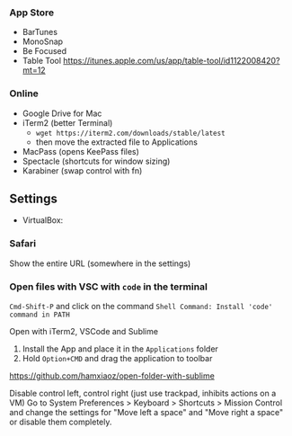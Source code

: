 ### App Store

- BarTunes
- MonoSnap
- Be Focused
- Table Tool https://itunes.apple.com/us/app/table-tool/id1122008420?mt=12

### Online
- Google Drive for Mac
- iTerm2 (better Terminal)
   - `wget https://iterm2.com/downloads/stable/latest`
   - then move the extracted file to Applications
- MacPass (opens KeePass files)
- Spectacle (shortcuts for window sizing)
- Karabiner (swap control with fn)

## Settings
- VirtualBox: 
### Safari
Show the entire URL (somewhere in the settings)



### Open files with VSC with `code` in the terminal

`Cmd-Shift-P` and click on the command `Shell Command: Install 'code' command in PATH`



Open with iTerm2, VSCode and Sublime

1. Install the App and place it in the `Applications` folder
2. Hold `Option+CMD` and drag the application to toolbar



https://github.com/hamxiaoz/open-folder-with-sublime

Disable control left, control right (just use trackpad, inhibits actions on a VM)
Go to System Preferences > Keyboard > Shortcuts > Mission Control and change the settings for "Move left a space" and "Move right a space" or disable them completely.
